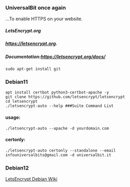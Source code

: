### UniversalBit once again 
...To enable HTTPS on your website.

##### LetsEncrypt.org
##### https://letsencrypt.org.
##### Documentation:https://letsencrypt.org/docs/
```
sudo apt-get install git
```
### Debian11
```
apt install certbot python3-certbot-apache -y
git clone https://github.com/letsencrypt/letsencrypt
cd letsencrypt
./letsencrypt-auto --help ###Suite Command List
```
#### usage:
```
./letsencrypt-auto --apache -d yourdomain.com
```
#### certonly:
```
./letsencrypt-auto certonly --standalone --email infouniversalbits@gmail.com -d universalbit.it 
```
### Debian12
[LetsEncrypt Debian Wiki](https://wiki.debian.org/LetsEncrypt)
```
```

```
```
